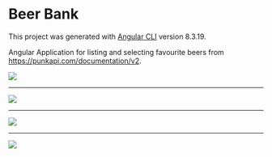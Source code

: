 # Beer Bank

This project was generated with [Angular CLI](https://github.com/angular/angular-cli) version 8.3.19.

Angular Application for listing and selecting favourite beers from https://punkapi.com/documentation/v2.

<img src="https://i.imgur.com/4NztRmC.png">
<br>
<hr>
<img src="https://i.imgur.com/ruXRY5S.png">
<br>
<hr>
<img src="https://i.imgur.com/aGGBRk2.png">
<br>
<hr>
<img src="https://i.imgur.com/E5FzhVy.png">
